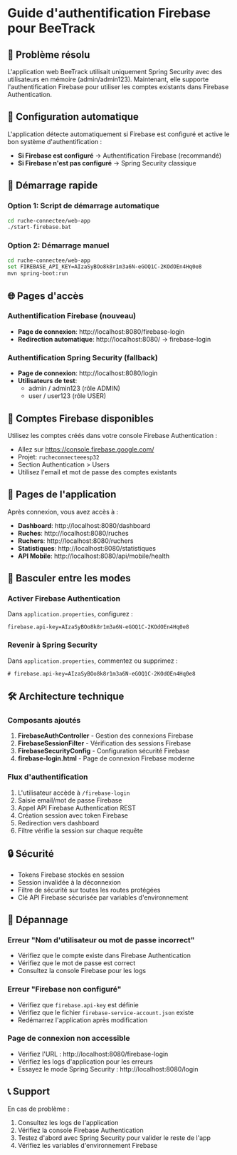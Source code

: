 # Guide d'authentification Firebase pour BeeTrack

## 🎯 Problème résolu

L'application web BeeTrack utilisait uniquement Spring Security avec des utilisateurs en mémoire (admin/admin123). Maintenant, elle supporte l'authentification Firebase pour utiliser les comptes existants dans Firebase Authentication.

## 🔧 Configuration automatique

L'application détecte automatiquement si Firebase est configuré et active le bon système d'authentification :

- **Si Firebase est configuré** → Authentification Firebase (recommandé)
- **Si Firebase n'est pas configuré** → Spring Security classique

## 🚀 Démarrage rapide

### Option 1: Script de démarrage automatique
```bash
cd ruche-connectee/web-app
./start-firebase.bat
```

### Option 2: Démarrage manuel
```bash
cd ruche-connectee/web-app
set FIREBASE_API_KEY=AIzaSyBOo8k8r1m3a6N-eGOQ1C-2KOdOEn4Hq0e8
mvn spring-boot:run
```

## 🌐 Pages d'accès

### Authentification Firebase (nouveau)
- **Page de connexion**: http://localhost:8080/firebase-login
- **Redirection automatique**: http://localhost:8080/ → firebase-login

### Authentification Spring Security (fallback)
- **Page de connexion**: http://localhost:8080/login
- **Utilisateurs de test**: 
  - admin / admin123 (rôle ADMIN)
  - user / user123 (rôle USER)

## 🔑 Comptes Firebase disponibles

Utilisez les comptes créés dans votre console Firebase Authentication :
- Allez sur https://console.firebase.google.com/
- Projet: `rucheconnecteeesp32`
- Section Authentication > Users
- Utilisez l'email et mot de passe des comptes existants

## 📱 Pages de l'application

Après connexion, vous avez accès à :
- **Dashboard**: http://localhost:8080/dashboard
- **Ruches**: http://localhost:8080/ruches
- **Ruchers**: http://localhost:8080/ruchers
- **Statistiques**: http://localhost:8080/statistiques
- **API Mobile**: http://localhost:8080/api/mobile/health

## 🔄 Basculer entre les modes

### Activer Firebase Authentication
Dans `application.properties`, configurez :
```properties
firebase.api-key=AIzaSyBOo8k8r1m3a6N-eGOQ1C-2KOdOEn4Hq0e8
```

### Revenir à Spring Security
Dans `application.properties`, commentez ou supprimez :
```properties
# firebase.api-key=AIzaSyBOo8k8r1m3a6N-eGOQ1C-2KOdOEn4Hq0e8
```

## 🛠️ Architecture technique

### Composants ajoutés

1. **FirebaseAuthController** - Gestion des connexions Firebase
2. **FirebaseSessionFilter** - Vérification des sessions Firebase  
3. **FirebaseSecurityConfig** - Configuration sécurité Firebase
4. **firebase-login.html** - Page de connexion Firebase moderne

### Flux d'authentification

1. L'utilisateur accède à `/firebase-login`
2. Saisie email/mot de passe Firebase
3. Appel API Firebase Authentication REST
4. Création session avec token Firebase
5. Redirection vers dashboard
6. Filtre vérifie la session sur chaque requête

## 🔒 Sécurité

- Tokens Firebase stockés en session
- Session invalidée à la déconnexion
- Filtre de sécurité sur toutes les routes protégées
- Clé API Firebase sécurisée par variables d'environnement

## 🐛 Dépannage

### Erreur "Nom d'utilisateur ou mot de passe incorrect"
- Vérifiez que le compte existe dans Firebase Authentication
- Vérifiez que le mot de passe est correct
- Consultez la console Firebase pour les logs

### Erreur "Firebase non configuré"
- Vérifiez que `firebase.api-key` est définie
- Vérifiez que le fichier `firebase-service-account.json` existe
- Redémarrez l'application après modification

### Page de connexion non accessible
- Vérifiez l'URL : http://localhost:8080/firebase-login
- Vérifiez les logs d'application pour les erreurs
- Essayez le mode Spring Security : http://localhost:8080/login

## 📞 Support

En cas de problème :
1. Consultez les logs de l'application
2. Vérifiez la console Firebase Authentication
3. Testez d'abord avec Spring Security pour valider le reste de l'app
4. Vérifiez les variables d'environnement Firebase
